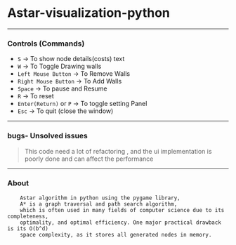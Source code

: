 # Astar-visualization-python

---
### Controls (Commands)
- `S`                   -> To show node details(costs) text
- `W`                   -> To Toggle Drawing walls
- `Left Mouse Button`   -> To Remove Walls
- `Right Mouse Button`  -> To Add Walls
- `Space`              -> To pause and Resume
- `R`                   -> To reset
- `Enter(Return)` or `P`  -> To toggle setting Panel
- `Esc`                 -> To quit (close the window)
---
### bugs- Unsolved issues
>This code need a lot of refactoring , 
 and the ui implementation is poorly done and can affect the performance
---
### About
        Astar algorithm in python using the pygame library, 
        A* is a graph traversal and path search algorithm, 
        which is often used in many fields of computer science due to its completeness, 
        optimality, and optimal efficiency. One major practical drawback is its O(b^d) 
        space complexity, as it stores all generated nodes in memory.




